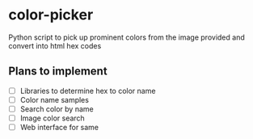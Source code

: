 color-picker
============

Python script to pick up prominent colors from the image provided and convert into html hex codes

## Plans to implement

- [ ] Libraries to determine hex to color name
- [ ] Color name samples
- [ ] Search color by name
- [ ] Image color search
- [ ] Web interface for same
